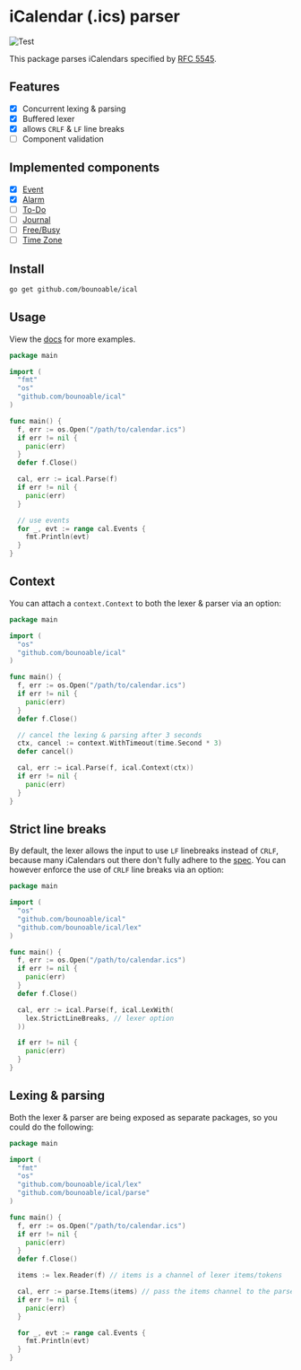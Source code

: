# iCalendar (.ics) parser

![Test](https://github.com/bounoable/ical/workflows/Test/badge.svg?branch=master)

This package parses iCalendars specified by [RFC 5545](https://tools.ietf.org/html/rfc5545).

## Features

- [x] Concurrent lexing & parsing
- [x] Buffered lexer
- [x] allows `CRLF` & `LF` line breaks
- [ ] Component validation

## Implemented components

- [x] [Event](https://tools.ietf.org/html/rfc5545#section-3.6.1)
- [x] [Alarm](https://tools.ietf.org/html/rfc5545#section-3.6.6)
- [ ] [To-Do](https://tools.ietf.org/html/rfc5545#section-3.6.2)
- [ ] [Journal](https://tools.ietf.org/html/rfc5545#section-3.6.3)
- [ ] [Free/Busy](https://tools.ietf.org/html/rfc5545#section-3.6.4)
- [ ] [Time Zone](https://tools.ietf.org/html/rfc5545#section-3.6.5)

## Install

```sh
go get github.com/bounoable/ical
```

## Usage

View the [docs](https://pkg.go.dev/github.com/bounoable/ical) for more examples.

```go
package main

import (
  "fmt"
  "os"
  "github.com/bounoable/ical"
)

func main() {
  f, err := os.Open("/path/to/calendar.ics")
  if err != nil {
    panic(err)
  }
  defer f.Close()

  cal, err := ical.Parse(f)
  if err != nil {
    panic(err)
  }

  // use events
  for _, evt := range cal.Events {
    fmt.Println(evt)
  }
}
```

## Context

You can attach a `context.Context` to both the lexer & parser via an option:

```go
package main

import (
  "os"
  "github.com/bounoable/ical"
)

func main() {
  f, err := os.Open("/path/to/calendar.ics")
  if err != nil {
    panic(err)
  }
  defer f.Close()

  // cancel the lexing & parsing after 3 seconds
  ctx, cancel := context.WithTimeout(time.Second * 3)
  defer cancel()

  cal, err := ical.Parse(f, ical.Context(ctx))
  if err != nil {
    panic(err)
  }
}
```

## Strict line breaks

By default, the lexer allows the input to use `LF` linebreaks instead of `CRLF`, because many iCalendars out there don't fully adhere to the [spec](https://tools.ietf.org/html/rfc5545). You can however enforce the use of `CRLF` line breaks via an option:

```go
package main

import (
  "os"
  "github.com/bounoable/ical"
  "github.com/bounoable/ical/lex"
)

func main() {
  f, err := os.Open("/path/to/calendar.ics")
  if err != nil {
    panic(err)
  }
  defer f.Close()

  cal, err := ical.Parse(f, ical.LexWith(
    lex.StrictLineBreaks, // lexer option
  ))

  if err != nil {
    panic(err)
  }
}
```

## Lexing & parsing

Both the lexer & parser are being exposed as separate packages, so you could do the following:

```go
package main

import (
  "fmt"
  "os"
  "github.com/bounoable/ical/lex"
  "github.com/bounoable/ical/parse"
)

func main() {
  f, err := os.Open("/path/to/calendar.ics")
  if err != nil {
    panic(err)
  }
  defer f.Close()

  items := lex.Reader(f) // items is a channel of lexer items/tokens

  cal, err := parse.Items(items) // pass the items channel to the parser
  if err != nil {
    panic(err)
  }

  for _, evt := range cal.Events {
    fmt.Println(evt)
  }
}
```
